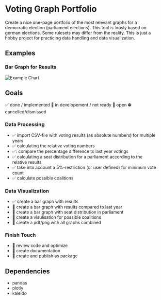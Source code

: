 # Voting Graph Portfolio
Create a nice one-page portfolio of the most relevant graphs for a democratic election (parliament elections). This tool is loosly based on german elections. Some rulesets may differ from the reality. This is just a hobby project for practicing data handling and data visualization.

## Examples
###  Bar Graph for Results
![Example Chart](https://github.com/ricochan/VotingGraphPortfolio/blob/main/output/barResult.png "Example Chart")

## Goals
:white_check_mark: done / implemented 
:large_orange_diamond: in developement / not ready
:red_circle: open
:no_entry: cancelled/dismissed

### Data Processing
* :white_check_mark:  import CSV-file with voting results (as absolute numbers) for multiple years
* :white_check_mark:  calculating the relative voting numbers
* :white_check_mark::  compare the percentage difference to last year votings
* :white_check_mark:  calculating a seat distribution for a parliament according to the relative results
* :white_check_mark:  take into account a 5%-restriction (or user defined) for minimum vote count 
* :white_check_mark:   calculate possible coalitions 


### Data Visualization
* :white_check_mark:  create a bar graph with results
* :large_orange_diamond:  create a bar graph with results compared to last year
* :large_orange_diamond:  create a bar graph with seat distribution in parliament
* :large_orange_diamond:  create a visulisation for possible coalitions
* :red_circle: create a pdf/png with all graphs combined

### Finish Touch
* :red_circle: review code and optimize
* :red_circle: create documentation
* :red_circle: create and publish as package


## Dependencies
* pandas
* plotly
* kaleido